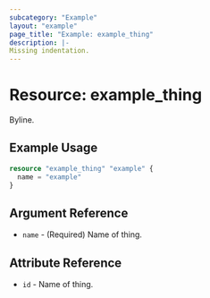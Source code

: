 ```yaml
---
subcategory: "Example"
layout: "example"
page_title: "Example: example_thing"
description: |-
Missing indentation.
---
```


# Resource: example_thing

Byline.

## Example Usage

```terraform
resource "example_thing" "example" {
  name = "example"
}
```

## Argument Reference

* `name` - (Required) Name of thing.

## Attribute Reference

* `id` - Name of thing.
